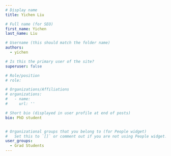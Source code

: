 ```yaml
---
# Display name
title: Yichen Liu

# Full name (for SEO)
first_name: Yichen
last_name: Liu

# Username (this should match the folder name)
authors:
  - yichen

# Is this the primary user of the site?
superuser: false

# Role/position
# role: 

# Organizations/Affiliations
# organizations:
#   - name: 
#     url: ''

# Short bio (displayed in user profile at end of posts)
bio: PhD student


# Organizational groups that you belong to (for People widget)
#   Set this to `[]` or comment out if you are not using People widget.
user_groups:
  - Grad Students
---
```

